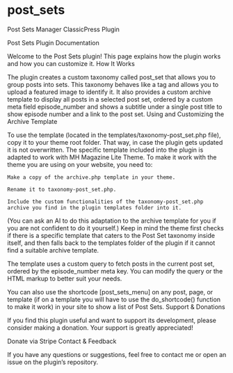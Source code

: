 # post_sets
Post Sets Manager ClassicPress Plugin

Post Sets Plugin Documentation

Welcome to the Post Sets plugin! This page explains how the plugin works and how you can customize it.
How It Works

The plugin creates a custom taxonomy called post_set that allows you to group posts into sets. This taxonomy behaves like a tag and allows you to upload a featured image to identify it. It also provides a custom archive template to display all posts in a selected post set, ordered by a custom meta field episode_number and shows a subtitle under a single post title to show episode number and a link to the post set.
Using and Customizing the Archive Template

To use the template (located in the templates/taxonomy-post_set.php file), copy it to your theme root folder. That way, in case the plugin gets updated it is not overwritten. The specific template included into the plugin is adapted to work with MH Magazine Lite Theme. To make it work with the theme you are using on your website, you need to:

    Make a copy of the archive.php template in your theme.

    Rename it to taxonomy-post_set.php.

    Include the custom functionalities of the taxonomy-post_set.php archive you find in the plugin templates folder into it.

(You can ask an AI to do this adaptation to the archive template for you if you are not confident to do it yourself.) Keep in mind the theme first checks if there is a specific template that caters to the Post Set taxonomy inside itself, and then falls back to the templates folder of the plugin if it cannot find a suitable archive template.

The template uses a custom query to fetch posts in the current post set, ordered by the episode_number meta key. You can modify the query or the HTML markup to better suit your needs.

You can also use the shortcode [post_sets_menu] on any post, page, or template (if on a template you will have to use the do_shortcode() function to make it work) in your site to show a list of Post Sets.
Support & Donations

If you find this plugin useful and want to support its development, please consider making a donation. Your support is greatly appreciated!

Donate via Stripe
Contact & Feedback

If you have any questions or suggestions, feel free to contact me or open an issue on the plugin’s repository.
